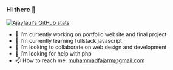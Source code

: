 
### Hi there 👋

<!--
**ajayfaul/ajayfaul** is a ✨ _special_ ✨ repository because its `README.md` (this file) appears on your GitHub profile.

Here are some ideas to get you started:


-->
[![Ajayfaul's GitHub stats](https://github-readme-stats.vercel.app/api?username=ajayfaul)](https://github.com/ajayfaul/github-readme-stats)

- 🔭 I’m currently working on portfolio website and final project
- 🌱 I’m currently learning fullstack javascript
- 👯 I’m looking to collaborate on web design and development
- 🤔 I’m looking for help with php
- 📫 How to reach me: muhammadfajarm@gmail.com
